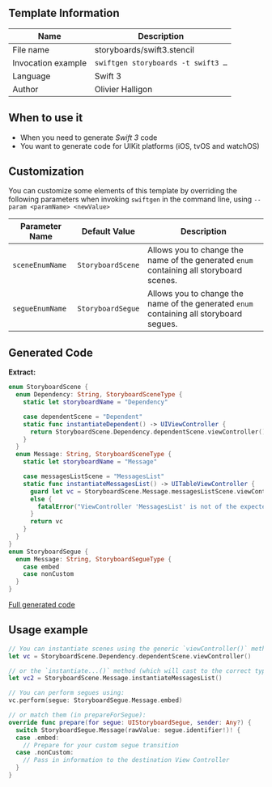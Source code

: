 ## Template Information

| Name      | Description       |
| --------- | ----------------- |
| File name | storyboards/swift3.stencil |
| Invocation example | `swiftgen storyboards -t swift3 …` |
| Language | Swift 3 |
| Author | Olivier Halligon |

## When to use it

- When you need to generate *Swift 3* code
- You want to generate code for UIKit platforms (iOS, tvOS and watchOS)

## Customization

You can customize some elements of this template by overriding the following parameters when invoking `swiftgen` in the command line, using `--param <paramName> <newValue>`

| Parameter Name | Default Value | Description |
| -------------- | ------------- | ----------- |
| `sceneEnumName` | `StoryboardScene` | Allows you to change the name of the generated `enum` containing all storyboard scenes. |
| `segueEnumName` | `StoryboardSegue` | Allows you to change the name of the generated `enum` containing all storyboard segues. |

## Generated Code

**Extract:**

```swift
enum StoryboardScene {
  enum Dependency: String, StoryboardSceneType {
    static let storyboardName = "Dependency"

    case dependentScene = "Dependent"
    static func instantiateDependent() -> UIViewController {
      return StoryboardScene.Dependency.dependentScene.viewController()
    }
  }
  enum Message: String, StoryboardSceneType {
    static let storyboardName = "Message"

    case messagesListScene = "MessagesList"
    static func instantiateMessagesList() -> UITableViewController {
      guard let vc = StoryboardScene.Message.messagesListScene.viewController() as? UITableViewController
      else {
        fatalError("ViewController 'MessagesList' is not of the expected class UITableViewController.")
      }
      return vc
    }
  }
}
enum StoryboardSegue {
  enum Message: String, StoryboardSegueType {
    case embed
    case nonCustom
  }
}
```

[Full generated code](https://github.com/SwiftGen/templates/blob/master/Tests/Expected/Storyboards-iOS/swift3-context-all.swift)

## Usage example

```swift
// You can instantiate scenes using the generic `viewController()` method:
let vc = StoryboardScene.Dependency.dependentScene.viewController()

// or the `instantiate...()` method (which will cast to the correct type):
let vc2 = StoryboardScene.Message.instantiateMessagesList()

// You can perform segues using:
vc.perform(segue: StoryboardSegue.Message.embed)

// or match them (in prepareForSegue):
override func prepare(for segue: UIStoryboardSegue, sender: Any?) {
  switch StoryboardSegue.Message(rawValue: segue.identifier!)! {
  case .embed:
    // Prepare for your custom segue transition
  case .nonCustom:
    // Pass in information to the destination View Controller
  }
}
```
